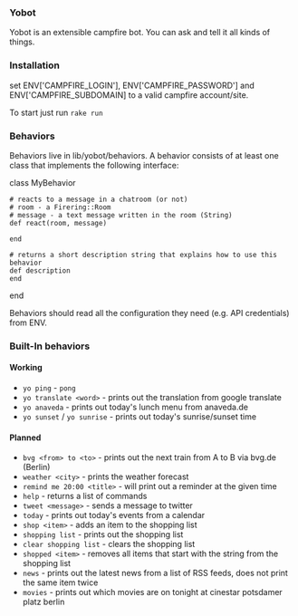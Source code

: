 ### Yobot

Yobot is an extensible campfire bot. You can ask and tell it all kinds of things.

### Installation

set ENV['CAMPFIRE\_LOGIN'], ENV['CAMPFIRE\_PASSWORD'] and ENV['CAMPFIRE\_SUBDOMAIN] to a valid campfire account/site.

To start just run `rake run`

### Behaviors

Behaviors live in lib/yobot/behaviors. A behavior consists of at least one class that implements the following interface:

  class MyBehavior

    # reacts to a message in a chatroom (or not)
    # room - a Firering::Room
    # message - a text message written in the room (String)
    def react(room, message)

    end
    
    # returns a short description string that explains how to use this behavior
    def description
    end
  end
  
Behaviors should read all the configuration they need (e.g. API credentials) from ENV.
    
### Built-In behaviors

#### Working

* `yo ping` - `pong`
* `yo translate <word>` - prints out the translation from google translate
* `yo anaveda` - prints out today's lunch menu from anaveda.de
* `yo sunset` / `yo sunrise` - prints out today's sunrise/sunset time
  
#### Planned

* `bvg <from> to <to>` - prints out the next train from A to B via bvg.de (Berlin)
* `weather <city>` - prints the weather forecast
* `remind me 20:00 <title>` - will print out a reminder at the given time
* `help` - returns a list of commands
* `tweet <message>` - sends a message to twitter
* `today` - prints out today's events from a calendar
* `shop <item>` - adds an item to the shopping list
* `shopping list` - prints out the shopping list
* `clear shopping list` - clears the shopping list
* `shopped <item>` - removes all items that start with the string from the shopping list
* `news` - prints out the latest news from a list of RSS feeds, does not print the same item twice
* `movies` - prints out which movies are on tonight at cinestar potsdamer platz berlin